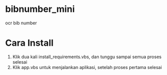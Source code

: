 # bibnumber_mini
 ocr bib number
# Cara Install
1. Klik dua kali install_requirements.vbs, dan tunggu sampai semua proses selesai
2. Klik app.vbs untuk menjalankan aplikasi, setelah proses pertama selesai
